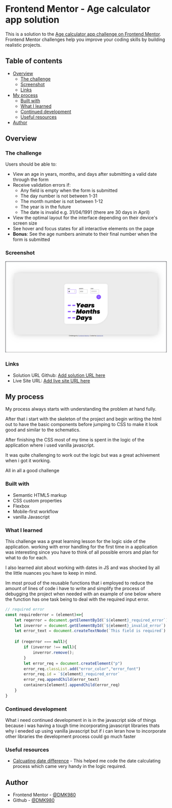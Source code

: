 # Frontend Mentor - Age calculator app solution

This is a solution to the [Age calculator app challenge on Frontend Mentor](https://www.frontendmentor.io/challenges/age-calculator-app-dF9DFFpj-Q). Frontend Mentor challenges help you improve your coding skills by building realistic projects. 

## Table of contents

- [Overview](#overview)
  - [The challenge](#the-challenge)
  - [Screenshot](#screenshot)
  - [Links](#links)
- [My process](#my-process)
  - [Built with](#built-with)
  - [What I learned](#what-i-learned)
  - [Continued development](#continued-development)
  - [Useful resources](#useful-resources)
- [Author](#author)


## Overview

### The challenge

Users should be able to:

- View an age in years, months, and days after submitting a valid date through the form
- Receive validation errors if:
  - Any field is empty when the form is submitted
  - The day number is not between 1-31
  - The month number is not between 1-12
  - The year is in the future
  - The date is invalid e.g. 31/04/1991 (there are 30 days in April)
- View the optimal layout for the interface depending on their device's screen size
- See hover and focus states for all interactive elements on the page
- **Bonus**: See the age numbers animate to their final number when the form is submitted

### Screenshot

![](./design/finla_product.png)

### Links

- Solution URL Github: [Add solution URL here](https://dmk980.github.io/age-calculator/)
- Live Site URL: [Add live site URL here](https://age-calculator-five-sandy.vercel.app/)
## My process

My process always starts with understanding the problem at hand fully. 

After that i start with the skeleton of the project and begin writing the html out to have the basic components before jumping to CSS to make it 
look good and similar to the schematics. 

After finishing the CSS most of my time is spent in the logic of the application where i used vanilla javascript. 

It was quite challenging to work out the logic but was a great achivement when i got it working. 

All in all a good challenge
### Built with

- Semantic HTML5 markup
- CSS custom properties
- Flexbox
- Mobile-first workflow
- vanilla Javascript

### What I learned

This challenge was a great learning lesson for the logic side of the application. working with error handling for the first time in a application
was interesting since you have to think of all possible errors and plan for 
what to do for each. 

I also learned alot about working with dates in JS and was shocked by all the little nuances you have to keep in mind. 

Im most proud of the reusable functions that i employed to reduce the amount of lines of code i have to write and simplify the process of debugging the project when needed with an example of one below where the function has one task being to deal with the required input error. 

```js
// required error
const requirederror = (element)=>{
    let reqerror = document.getElementById(`${element}_required_error`)
    let inverror = document.getElementById(`${element}_invalid_error`)
    let error_text = document.createTextNode(`This field is required`)

    if (reqerror === null){
        if (inverror !== null){
            inverror.remove();
        }
        let error_req = document.createElement("p")
        error_req.classList.add("error_color","error_font")
        error_req.id = `${element}_required_error`
        error_req.appendChild(error_text)
        containers[element].appendChild(error_req)
    }
}
```

### Continued development

What i need continued development in is in the javascript side of things 
because i was having a tough time incorporating javascript libraries thats 
why i eneded up using vanilla javascript but if i can leran how to incorporate other libraries the development process could go much faster

### Useful resources

- [Calcuating date difference](https://www.youtube.com/watch?v=NENmT5wCapQ&ab_channel=MindFeeder) - This helped me code the date calculating process which came very handy in the logic required.

## Author

- Frontend Mentor - [@DMK980](https://www.frontendmentor.io/profile/DMK980)
- Github - [@DMK980](https://github.com/DMK980)

